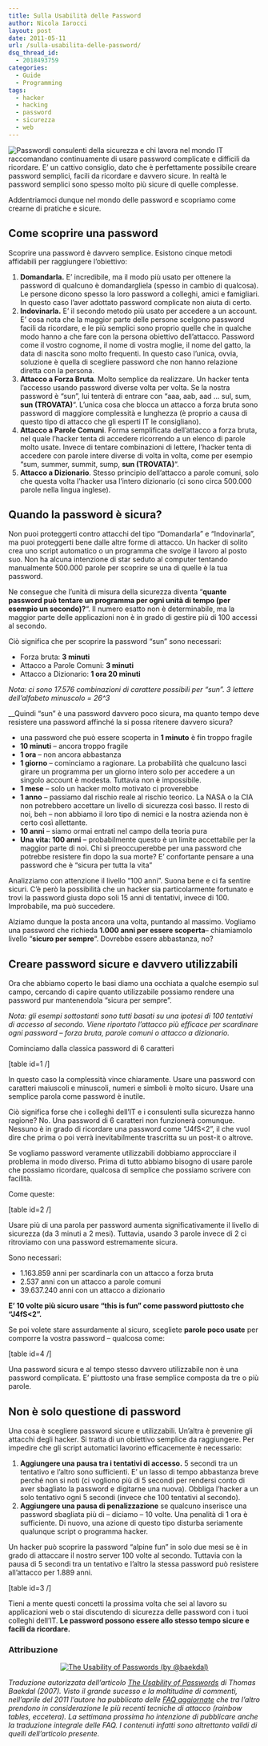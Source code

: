 ```yaml
---
title: Sulla Usabilità delle Password
author: Nicola Iarocci
layout: post
date: 2011-05-11
url: /sulla-usabilita-delle-password/
dsq_thread_id:
  - 2018493759
categories:
  - Guide
  - Programming
tags:
  - hacker
  - hacking
  - password
  - sicurezza
  - web
---
```

<img class="alignright size-thumbnail wp-image-2474" style="border-style: initial; border-color: initial; border-image: initial; border-width: 0px;" title="Password" src="http://i0.wp.com/nicolaiarocci.com/wp-content/uploads/password-150x150.jpg?fit=150%2C150" alt="Password" srcset="images/password.jpg?resize=150%2C150 150w, http://i1.wp.com/nicolaiarocci.com/wp-content/uploads/password.jpg?resize=300%2C300 300w, http://i1.wp.com/nicolaiarocci.com/wp-content/uploads/password.jpg?resize=90%2C90 90w, http://i1.wp.com/nicolaiarocci.com/wp-content/uploads/password.jpg?w=350 350w" sizes="(max-width: 150px) 100vw, 150px" data-recalc-dims="1" />I consulenti della sicurezza e chi lavora nel mondo IT raccomandano continuamente di usare password complicate e difficili da ricordare. E&#8217; un cattivo consiglio, dato che è perfettamente possibile creare password semplici, facili da ricordare e davvero sicure. In realtà le password semplici sono spesso molto più sicure di quelle complesse.

Addentriamoci dunque nel mondo delle password e scopriamo come crearne di pratiche e sicure. <!--more-->

## Come scoprire una password

Scoprire una password è davvero semplice. Esistono cinque metodi affidabili per raggiungere l&#8217;obiettivo:

  1. **Domandarla.** E&#8217; incredibile, ma il modo più usato per ottenere la password di qualcuno è domandargliela (spesso in cambio di qualcosa). Le persone dicono spesso la loro password a colleghi, amici e famigliari. In questo caso l&#8217;aver adottato password complicate non aiuta di certo.
  2. **Indovinarla.** E&#8217; il secondo metodo più usato per accedere a un account. E&#8217; cosa nota che la maggior parte delle persone scelgono password facili da ricordare, e le più semplici sono proprio quelle che in qualche modo hanno a che fare con la persona obiettivo dell&#8217;attacco. Password come il vostro cognome, il nome di vostra moglie, il nome del gatto, la data di nascita sono molto frequenti. In questo caso l&#8217;unica, ovvia, soluzione è quella di scegliere password che non hanno relazione diretta con la persona.
  3. **Attacco a Forza Bruta**. Molto semplice da realizzare. Un hacker tenta l&#8217;accesso usando password diverse volta per volta. Se la nostra password è &#8220;sun&#8221;, lui tenterà di entrare con &#8220;aaa, aab, aad &#8230; sul, sum, **sun (TROVATA)**&#8220;. L&#8217;unica cosa che blocca un attacco a forza bruta sono password di maggiore complessità e lunghezza (è proprio a causa di questo tipo di attacco che gli esperti IT le consigliano).
  4. **Attacco a Parole Comuni**. Forma semplificata dell&#8217;attacco a forza bruta, nel quale l&#8217;hacker tenta di accedere ricorrendo a un elenco di parole molto usate. Invece di tentare combinazioni di lettere, l&#8217;hacker tenta di accedere con parole intere diverse di volta in volta, come per esempio &#8220;sum, summer, summit, sump, **sun (TROVATA)**&#8220;.
  5. **Attacco a Dizionario**. Stesso principio dell&#8217;attacco a parole comuni, solo che questa volta l&#8217;hacker usa l&#8217;intero dizionario (ci sono circa 500.000 parole nella lingua inglese).

## Quando la password è sicura?

Non puoi proteggerti contro attacchi del tipo &#8220;Domandarla&#8221; e &#8220;Indovinarla&#8221;, ma puoi proteggerti bene dalle altre forme di attacco. Un hacker di solito crea uno script automatico o un programma che svolge il lavoro al posto suo. Non ha alcuna intenzione di star seduto al computer tentando manualmente 500.000 parole per scoprire se una di quelle è la tua password.

Ne consegue che l&#8217;unità di misura della sicurezza diventa &#8220;**quante password può tentare un programma per ogni unità di tempo (per esempio un secondo)?**&#8220;. Il numero esatto non è determinabile, ma la maggior parte delle applicazioni non è in grado di gestire più di 100 accessi al secondo.

Ciò significa che per scoprire la password &#8220;sun&#8221; sono necessari:

  * Forza bruta: **3 minuti**
  * Attacco a Parole Comuni: **3 minuti**
  * Attacco a Dizionario: **1 ora 20 minuti**

_Nota: ci sono 17.576 combinazioni di carattere possibili per &#8220;sun&#8221;. 3 lettere dell&#8217;alfabeto minuscolo = 26^3_

 __Quindi &#8220;sun&#8221; è una password davvero poco sicura, ma quanto tempo deve resistere una password affinché la si possa ritenere davvero sicura?

  * una password che può essere scoperta in **1 minuto** è fin troppo fragile
  * **10 minuti** &#8211; ancora troppo fragile
  * **1 ora** &#8211; non ancora abbastanza
  * **1 giorno** &#8211; cominciamo a ragionare. La probabilità che qualcuno lasci girare un programma per un giorno intero solo per accedere a un singolo account è modesta. Tuttavia non è impossibile.
  * **1 mese** &#8211; solo un hacker molto motivato ci proverebbe
  * **1 anno** &#8211; passiamo dal rischio reale al rischio teorico. La NASA o la CIA non potrebbero accettare un livello di sicurezza così basso. Il resto di noi, beh &#8211; non abbiamo il loro tipo di nemici e la nostra azienda non è certo così allettante.
  * **10 anni** &#8211; siamo ormai entrati nel campo della teoria pura
  * **Una vita: 100 anni** &#8211; probabilmente questo è un limite accettabile per la maggior parte di noi. Chi si preoccuperebbe per una password che potrebbe resistere fin dopo la sua morte? E&#8217; confortante pensare a una password che è &#8220;sicura per tutta la vita&#8221;

Analizziamo con attenzione il livello &#8220;100 anni&#8221;. Suona bene e ci fa sentire sicuri. C&#8217;è però la possibilità che un hacker sia particolarmente fortunato e trovi la password giusta dopo soli 15 anni di tentativi, invece di 100. Improbabile, ma può succedere.

Alziamo dunque la posta ancora una volta, puntando al massimo. Vogliamo una password che richieda **1.000 anni per essere scoperta**&#8211; chiamiamolo livello &#8220;**sicuro per sempre**&#8220;. Dovrebbe essere abbastanza, no?

## Creare password sicure e davvero utilizzabili

Ora che abbiamo coperto le basi diamo una occhiata a qualche esempio sul campo, cercando di capire quanto utilizzabile possiamo rendere una password pur mantenendola &#8220;sicura per sempre&#8221;.

_Nota: gli esempi sottostanti sono tutti basati su una ipotesi di 100 tentativi di accesso al secondo. Viene riportato l&#8217;attacco più efficace per scardinare ogni password &#8211; forza bruta, parole comuni o attacco a dizionario._

Cominciamo dalla classica password di 6 caratteri

[table id=1 /]

In questo caso la complessità vince chiaramente. Usare una password con caratteri maiuscoli e minuscoli, numeri e simboli è molto sicuro. Usare una semplice parola come password è inutile.

Ciò significa forse che i colleghi dell&#8217;IT e i consulenti sulla sicurezza hanno ragione? No. Una password di 6 caratteri non funzionerà comunque. Nessuno è in grado di ricordare una password come &#8220;J4fS<2&#8221;, il che vuol dire che prima o poi verrà inevitabilmente trascritta su un post-it o altrove.

Se vogliamo password veramente utilizzabili dobbiamo approcciare il problema in modo diverso. Prima di tutto abbiamo bisogno di usare parole che possiamo ricordare, qualcosa di semplice che possiamo scrivere con facilità.

Come queste:

[table id=2 /]

Usare più di una parola per password aumenta significativamente il livello di sicurezza (da 3 minuti a 2 mesi). Tuttavia, usando 3 parole invece di 2 ci ritroviamo con una password estremamente sicura.

Sono necessari:

  * 1.163.859 anni per scardinarla con un attacco a forza bruta
  * 2.537 anni con un attacco a parole comuni
  * 39.637.240 anni con un attacco a dizionario

**E&#8217; 10 volte più sicuro usare &#8220;this is fun&#8221; come password piuttosto che &#8220;J4fS<2&#8221;.**

Se poi volete stare assurdamente al sicuro, scegliete **parole poco usate** per comporre la vostra password &#8211; qualcosa come:

[table id=4 /]

Una password sicura e al tempo stesso davvero utilizzabile non è una password complicata. E&#8217; piuttosto una frase semplice composta da tre o più parole.

## Non è solo questione di password

Una cosa è scegliere password sicure e utilizzabili. Un&#8217;altra è prevenire gli attacchi degli hacker. Si tratta di un obiettivo semplice da raggiungere. Per impedire che gli script automatici lavorino efficacemente è necessario:

  1. **Aggiungere una pausa tra i tentativi di accesso.** 5 secondi tra un tentativo e l&#8217;altro sono sufficienti. E&#8217; un lasso di tempo abbastanza breve perché non si noti (ci vogliono più di 5 secondi per rendersi conto di aver sbagliato la password e digitarne una nuova). Obbliga l&#8217;hacker a un solo tentativo ogni 5 secondi (invece che 100 tentativi al secondo).
  2. **Aggiungere una pausa di penalizzazione** se qualcuno inserisce una password sbagliata più di &#8211; diciamo &#8211; 10 volte. Una penalità di 1 ora è sufficiente. Di nuovo, una azione di questo tipo disturba seriamente qualunque script o programma hacker.

Un hacker può scoprire la password &#8220;alpine fun&#8221; in solo due mesi se è in grado di attaccare il nostro server 100 volte al secondo. Tuttavia con la pausa di 5 secondi tra un tentativo e l&#8217;altro la stessa password può resistere all&#8217;attacco per 1.889 anni.

[table id=3 /]

Tieni a mente questi concetti la prossima volta che sei al lavoro su applicazioni web o stai discutendo di sicurezza delle password con i tuoi colleghi dell&#8217;IT. **Le password possono essere allo stesso tempo sicure e facili da ricordare.**

### Attribuzione

<p style="text-align: center;">
  <a href="http://www.baekdal.com/tips/password-security-usability"><img class="size-full wp-image-2445  aligncenter" title="The Usability of Passwords (by @baekdal)" src="images/The-Usability-of-Passwords-by-@baekdal.png?fit=480%2C128" alt="The Usability of Passwords (by @baekdal)" srcset="http://i1.wp.com/nicolaiarocci.com/wp-content/uploads/The-Usability-of-Passwords-by-@baekdal.png?w=628 628w, http://i1.wp.com/nicolaiarocci.com/wp-content/uploads/The-Usability-of-Passwords-by-@baekdal.png?resize=150%2C40 150w, http://i1.wp.com/nicolaiarocci.com/wp-content/uploads/The-Usability-of-Passwords-by-@baekdal.png?resize=300%2C80 300w, http://i1.wp.com/nicolaiarocci.com/wp-content/uploads/The-Usability-of-Passwords-by-@baekdal.png?resize=500%2C133 500w" sizes="(max-width: 480px) 100vw, 480px" data-recalc-dims="1" /></a>
</p>

<p style="text-align: left;">
  <em>Traduzione autorizzata dell&#8217;articolo <a title="The Usability of Passwords" href="http://www.baekdal.com/tips/password-security-usability" target="_blank">The Usability of Passwords</a> di Thomas Baekdal (2007). Visto il grande sucesso e la moltitudine di commenti, nell&#8217;aprile del 2011 l&#8217;autore ha pubblicato delle <a title="The Usability of Passwords FAQ" href="http://www.baekdal.com/tips/the-usability-of-passwords-faq" target="_blank">FAQ aggiornate</a> che tra l&#8217;altro prendono in considerazione le più recenti tecniche di attacco (rainbow tables, eccetera). La settimana prossima ho intenzione di pubblicare anche la traduzione integrale delle FAQ. I contenuti infatti sono altrettanto validi di quelli dell&#8217;articolo presente.</em>
</p>
